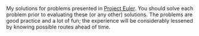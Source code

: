 My solutions for problems presented in [Project Euler][project_euler]. You should solve each problem prior to evaluating these (or any other) solutions. The problems are good practice and a lot of fun; the experience will be considerably lessened by knowing possible routes ahead of time.

[project_euler]: http://projecteuler.net/
